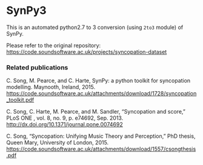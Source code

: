 # SynPy3

This is an automated python2.7 to 3 conversion (using ```2to3``` module) of SynPy.

Please refer to the original repository: https://code.soundsoftware.ac.uk/projects/syncopation-dataset

### Related publications

C. Song, M. Pearce, and C. Harte, SynPy: a python toolkit for syncopation modelling. Maynooth, Ireland, 2015.
https://code.soundsoftware.ac.uk/attachments/download/1728/syncopation_toolkit.pdf

C. Song, C. Harte, M. Pearce, and M. Sandler, “Syncopation and score,” PLoS ONE , vol. 8, no. 9, p. e74692, Sep. 2013.
http://dx.doi.org/10.1371/journal.pone.0074692

C. Song, “Syncopation: Unifying Music Theory and Perception,” PhD thesis, Queen Mary, University of London, 2015.
https://code.soundsoftware.ac.uk/attachments/download/1557/csongthesis.pdf



